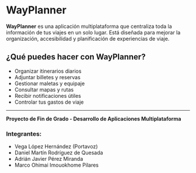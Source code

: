 # WayPlanner

**WayPlanner** es una aplicación multiplataforma que centraliza toda la información de tus viajes en un solo lugar. Está diseñada para mejorar la organización, accesibilidad y planificación de experiencias de viaje.

## ¿Qué puedes hacer con WayPlanner?

- Organizar itinerarios diarios
- Adjuntar billetes y reservas
- Gestionar maletas y equipaje
- Consultar mapas y rutas
- Recibir notificaciones útiles
- Controlar tus gastos de viaje

---

**Proyecto de Fin de Grado - Desarrollo de Aplicaciones Multiplataforma**

### Integrantes:
- Vega López Hernández (Portavoz)
- Daniel Martín Rodríguez de Quesada
- Adrián Javier Pérez Miranda
- Marco Ohimai Imouokhome Pilares
